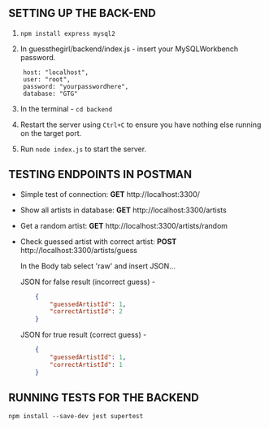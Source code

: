 ## SETTING UP THE BACK-END

1. `npm install express mysql2`

2. In guessthegirl/backend/index.js - insert your MySQLWorkbench password.

```
    host: "localhost",
    user: "root",
    password: "yourpasswordhere",
    database: "GTG"
```

3. In the terminal - `cd backend`

4. Restart the server using `Ctrl+C` to ensure you have nothing else running on the target port.

5. Run `node index.js` to start the server.


## TESTING ENDPOINTS IN POSTMAN

- Simple test of connection:
    **GET** http://localhost:3300/
    

- Show all artists in database:
    **GET** http://localhost:3300/artists


- Get a random artist:
    **GET** http://localhost:3300/artists/random


- Check guessed artist with correct artist:
    **POST** http://localhost:3300/artists/guess

    In the Body tab select 'raw' and insert JSON...

    JSON for false result (incorrect guess) -
    ```json
        {
            "guessedArtistId": 1,
            "correctArtistId": 2
        }
    ```
   JSON for true result (correct guess) -
    ```json
        {
            "guessedArtistId": 1,
            "correctArtistId": 1
        }
    ```

## RUNNING TESTS FOR THE BACKEND

`npm install --save-dev jest supertest`